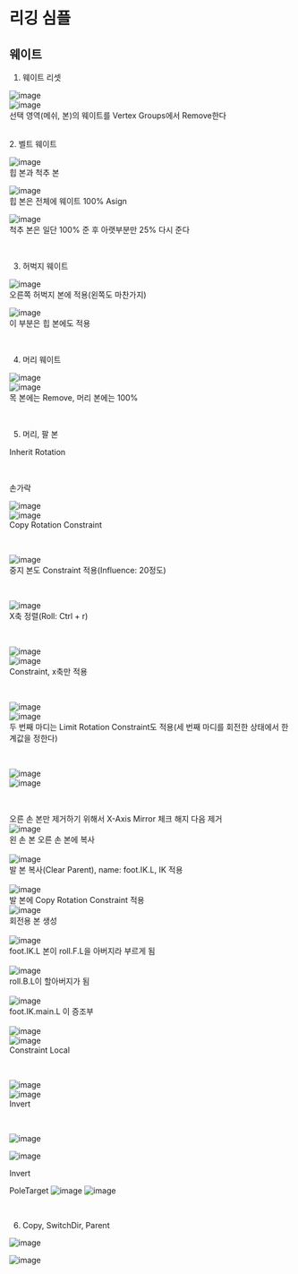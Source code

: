 리깅 심플
=========

웨이트
----------

1. 웨이트 리셋

![image](https://user-images.githubusercontent.com/30430227/124885153-f08e8200-e00d-11eb-861b-42ac6af28546.png)  
![image](https://user-images.githubusercontent.com/30430227/124885360-26336b00-e00e-11eb-9c13-b136bd293870.png)  
선택 영역(메쉬, 본)의 웨이트를 Vertex Groups에서 Remove한다

<br>
2. 벨트 웨이트

![image](https://user-images.githubusercontent.com/30430227/124885796-98a44b00-e00e-11eb-9efa-5625f4073dd2.png)  
힙 본과 척추 본

![image](https://user-images.githubusercontent.com/30430227/124885699-7e6a6d00-e00e-11eb-9e67-e3bfaf9bd540.png)  
힙 본은 전체에 웨이트 100% Asign

![image](https://user-images.githubusercontent.com/30430227/124885947-c2f60880-e00e-11eb-9249-e0a17b1032e7.png)  
척추 본은 일단 100% 준 후 아랫부분만 25% 다시 준다

<br>

3. 허벅지 웨이트

![image](https://user-images.githubusercontent.com/30430227/124886762-870f7300-e00f-11eb-8203-4da4117224a5.png)  
오른쪽 허벅지 본에 적용(왼쪽도 마찬가지)

![image](https://user-images.githubusercontent.com/30430227/124886997-baea9880-e00f-11eb-8b16-6043e850e03e.png)  
이 부분은 힙 본에도 적용

<br>

4. 머리 웨이트

![image](https://user-images.githubusercontent.com/30430227/124887289-fd13da00-e00f-11eb-8aa5-e4fe068fd089.png)  
![image](https://user-images.githubusercontent.com/30430227/124887339-0ac95f80-e010-11eb-99b2-111281bfc1a3.png)  
목 본에는 Remove, 머리 본에는 100%

<br>

5. 머리, 팔 본

Inherit Rotation

<br>

손가락

![image](https://user-images.githubusercontent.com/30430227/124888545-27b26280-e011-11eb-8aa3-1eb252785c13.png)  
![image](https://user-images.githubusercontent.com/30430227/124888878-77912980-e011-11eb-9981-6b041e1d6dbe.png)  
Copy Rotation Constraint  

 <br>
 
![image](https://user-images.githubusercontent.com/30430227/124889183-bfb04c00-e011-11eb-8d83-e9c6068af17a.png)  
중지 본도 Constraint 적용(Influence: 20정도)  

<br>

![image](https://user-images.githubusercontent.com/30430227/124889802-64cb2480-e012-11eb-9482-01e05f7a7732.png)  
X축 정렬(Roll: Ctrl + r)  

<br>

![image](https://user-images.githubusercontent.com/30430227/124890378-f3d83c80-e012-11eb-8f00-50dd5114e8d0.png)  
![image](https://user-images.githubusercontent.com/30430227/124890556-1d916380-e013-11eb-8710-f87e452efe48.png)  
Constraint, x축만 적용   

<br>

![image](https://user-images.githubusercontent.com/30430227/124891945-60a00680-e014-11eb-8c75-2fa518ef755a.png)  
![image](https://user-images.githubusercontent.com/30430227/124891983-6b5a9b80-e014-11eb-9587-012dbde170e6.png)  
두 번째 마디는 Limit Rotation Constraint도 적용(세 번째 마디를 회전한 상태에서 한계값을 정한다)  

<br>

![image](https://user-images.githubusercontent.com/30430227/124892652-005d9480-e015-11eb-81a8-0bbad25c1b94.png)  
![image](https://user-images.githubusercontent.com/30430227/124892697-0b182980-e015-11eb-809e-933acb0fb1b4.png)  

<br>

오른 손 본만 제거하기 위해서 X-Axis Mirror 체크 해지 다음 제거
<br>
![image](https://user-images.githubusercontent.com/30430227/124893164-7661fb80-e015-11eb-8e87-9d87a6c6757b.png)  
왼 손 본 오른 손 본에 복사  
  <br>
![image](https://user-images.githubusercontent.com/30430227/124895109-369c1380-e017-11eb-91bf-107e679b5b12.png)  
발 본 복사(Clear Parent), name: foot.IK.L, IK 적용  
  <br>
![image](https://user-images.githubusercontent.com/30430227/124895717-c17d0e00-e017-11eb-810e-acaf9218b5d6.png)  
발 본에 Copy Rotation Constraint 적용
  <br>
![image](https://user-images.githubusercontent.com/30430227/124897121-f50c6800-e018-11eb-9642-c277a22d457c.png)  
회전용 본 생성  
  <br>
![image](https://user-images.githubusercontent.com/30430227/124897279-1ec58f00-e019-11eb-92fb-c6e9bcd256d9.png)  
foot.IK.L 본이 roll.F.L을 아버지라 부르게 됨  
  <br>
![image](https://user-images.githubusercontent.com/30430227/124897645-7663fa80-e019-11eb-86bb-811cc8ad28a8.png)  
roll.B.L이 할아버지가 됨  
  <br>
![image](https://user-images.githubusercontent.com/30430227/124899128-c7c0b980-e01a-11eb-9449-931f9a3d8308.png)  
foot.IK.main.L 이 증조부  
  <br>
![image](https://user-images.githubusercontent.com/30430227/125006847-03e72f00-e09a-11eb-8809-dd384320d886.png)  
![image](https://user-images.githubusercontent.com/30430227/125006687-ac48c380-e099-11eb-8a88-1f04cee95999.png)  
Constraint Local  

  <br>
  
![image](https://user-images.githubusercontent.com/30430227/125006865-0c3f6a00-e09a-11eb-9d6e-5ff6ce6d7421.png)  
![image](https://user-images.githubusercontent.com/30430227/124918260-ce0d6080-e02f-11eb-813a-3c9ec2e2ae10.png)  
Invert

 <br>
 
![image](https://user-images.githubusercontent.com/30430227/125006873-11041e00-e09a-11eb-8aee-749d0be0e7ec.png)

![image](https://user-images.githubusercontent.com/30430227/124919468-46285600-e031-11eb-9b59-e656fa2e5f2d.png)

Invert

 PoleTarget
![image](https://user-images.githubusercontent.com/30430227/125007092-7a842c80-e09a-11eb-844c-6d4b43656eca.png)
![image](https://user-images.githubusercontent.com/30430227/125007118-8839b200-e09a-11eb-827a-34ce28e9e4af.png)

<br>

6. Copy, SwitchDir, Parent

![image](https://user-images.githubusercontent.com/30430227/125007436-26c61300-e09b-11eb-832f-65b6a1cc8edc.png)

![image](https://user-images.githubusercontent.com/30430227/125007501-48bf9580-e09b-11eb-9eed-d23b9e5e905d.png)


